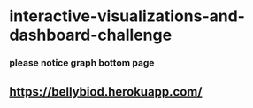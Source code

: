 # interactive-visualizations-and-dashboard-challenge

### please notice graph bottom page 

## https://bellybiod.herokuapp.com/
